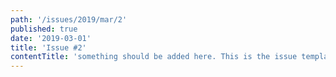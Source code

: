```yaml
---
path: '/issues/2019/mar/2'
published: true
date: '2019-03-01'
title: 'Issue #2'
contentTitle: 'something should be added here. This is the issue template 2'
---
```


<center>
	<table align="center" border="0" cellspacing="0" width="100%" height="100%" cellpadding="0">
	<tbody></tbody>
	</table>
</center>
